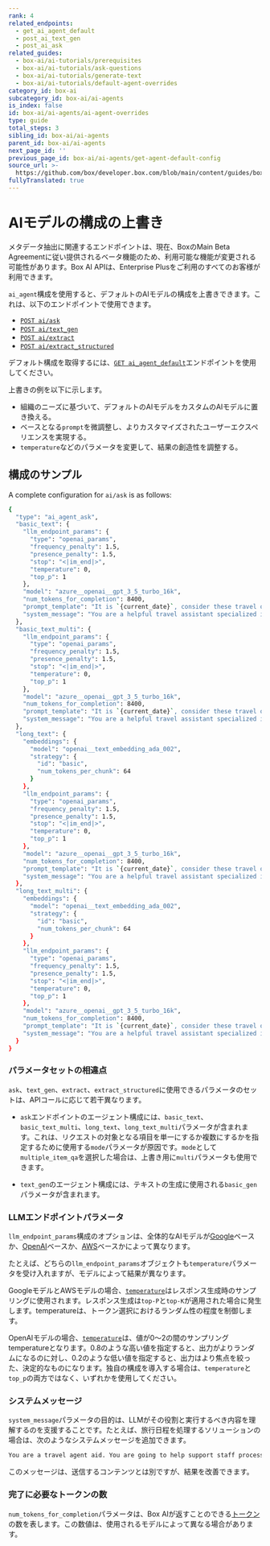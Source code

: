 ```yaml
---
rank: 4
related_endpoints:
  - get_ai_agent_default
  - post_ai_text_gen
  - post_ai_ask
related_guides:
  - box-ai/ai-tutorials/prerequisites
  - box-ai/ai-tutorials/ask-questions
  - box-ai/ai-tutorials/generate-text
  - box-ai/ai-tutorials/default-agent-overrides
category_id: box-ai
subcategory_id: box-ai/ai-agents
is_index: false
id: box-ai/ai-agents/ai-agent-overrides
type: guide
total_steps: 3
sibling_id: box-ai/ai-agents
parent_id: box-ai/ai-agents
next_page_id: ''
previous_page_id: box-ai/ai-agents/get-agent-default-config
source_url: >-
  https://github.com/box/developer.box.com/blob/main/content/guides/box-ai/ai-agents/ai-agent-overrides.md
fullyTranslated: true
---
```

# AIモデルの構成の上書き

<Message type="notice">

メタデータ抽出に関連するエンドポイントは、現在、BoxのMain Beta Agreementに従い提供されるベータ機能のため、利用可能な機能が変更される可能性があります。Box AI APIは、Enterprise Plusをご利用のすべてのお客様が利用できます。

</Message>

`ai_agent`構成を使用すると、デフォルトのAIモデルの構成を上書きできます。これは、以下のエンドポイントで使用できます。

* [`POST ai/ask`][ask]
* [`POST ai/text_gen`][text-gen]
* [`POST ai/extract`][extract]
* [`POST ai/extract_structured`][extract-structured]

<Message type="tip">

デフォルト構成を取得するには、[`GET ai_agent_default`][agent]エンドポイントを使用してください。

</Message>

上書きの例を以下に示します。

* 組織のニーズに基づいて、デフォルトのAIモデルをカスタムのAIモデルに置き換える。
* ベースとなる`prompt`を微調整し、よりカスタマイズされたユーザーエクスペリエンスを実現する。
* `temperature`などのパラメータを変更して、結果の創造性を調整する。

## 構成のサンプル

A complete configuration for `ai/ask` is as follows:

```sh
{
  "type": "ai_agent_ask",
  "basic_text": {
    "llm_endpoint_params": {
      "type": "openai_params",
      "frequency_penalty": 1.5,
      "presence_penalty": 1.5,
      "stop": "<|im_end|>",
      "temperature": 0,
      "top_p": 1
    },
    "model": "azure__openai__gpt_3_5_turbo_16k",
    "num_tokens_for_completion": 8400,
    "prompt_template": "It is `{current_date}`, consider these travel options `{content}` and answer the `{user_question}`.",
    "system_message": "You are a helpful travel assistant specialized in budget travel"
  },
  "basic_text_multi": {
    "llm_endpoint_params": {
      "type": "openai_params",
      "frequency_penalty": 1.5,
      "presence_penalty": 1.5,
      "stop": "<|im_end|>",
      "temperature": 0,
      "top_p": 1
    },
    "model": "azure__openai__gpt_3_5_turbo_16k",
    "num_tokens_for_completion": 8400,
    "prompt_template": "It is `{current_date}`, consider these travel options `{content}` and answer the `{user_question}`.",
    "system_message": "You are a helpful travel assistant specialized in budget travel"
  },
  "long_text": {
    "embeddings": {
      "model": "openai__text_embedding_ada_002",
      "strategy": {
        "id": "basic",
        "num_tokens_per_chunk": 64
      }
    },
    "llm_endpoint_params": {
      "type": "openai_params",
      "frequency_penalty": 1.5,
      "presence_penalty": 1.5,
      "stop": "<|im_end|>",
      "temperature": 0,
      "top_p": 1
    },
    "model": "azure__openai__gpt_3_5_turbo_16k",
    "num_tokens_for_completion": 8400,
    "prompt_template": "It is `{current_date}`, consider these travel options `{content}` and answer the `{user_question}`.",
    "system_message": "You are a helpful travel assistant specialized in budget travel"
  },
  "long_text_multi": {
    "embeddings": {
      "model": "openai__text_embedding_ada_002",
      "strategy": {
        "id": "basic",
        "num_tokens_per_chunk": 64
      }
    },
    "llm_endpoint_params": {
      "type": "openai_params",
      "frequency_penalty": 1.5,
      "presence_penalty": 1.5,
      "stop": "<|im_end|>",
      "temperature": 0,
      "top_p": 1
    },
    "model": "azure__openai__gpt_3_5_turbo_16k",
    "num_tokens_for_completion": 8400,
    "prompt_template": "It is `{current_date}`, consider these travel options `{content}` and answer the `{user_question}`.",
    "system_message": "You are a helpful travel assistant specialized in budget travel"
  }
}

```

### パラメータセットの相違点

`ask`、`text_gen`、`extract`、`extract_structured`に使用できるパラメータのセットは、APIコールに応じて若干異なります。

* `ask`エンドポイントのエージェント構成には、`basic_text`、`basic_text_multi`、`long_text`、`long_text_multi`パラメータが含まれます。これは、リクエストの対象となる項目を単一にするか複数にするかを指定するために使用する`mode`パラメータが原因です。`mode`として`multiple_item_qa`を選択した場合は、上書き用に`multi`パラメータも使用できます。

* `text_gen`のエージェント構成には、テキストの生成に使用される`basic_gen`パラメータが含まれます。

### LLMエンドポイントパラメータ

`llm_endpoint_params`構成のオプションは、全体的なAIモデルが[Google][google-params]ベースか、[OpenAI][openai-params]ベースか、[AWS][aws-params]ベースかによって異なります。

たとえば、どちらの`llm_endpoint_params`オブジェクトも`temperature`パラメータを受け入れますが、モデルによって結果が異なります。

GoogleモデルとAWSモデルの場合、[`temperature`][google-temp]はレスポンス生成時のサンプリングに使用されます。レスポンス生成は`top-P`と`top-K`が適用された場合に発生します。temperatureは、トークン選択におけるランダム性の程度を制御します。

OpenAIモデルの場合、[`temperature`][openai-temp]は、値が0～2の間のサンプリングtemperatureとなります。0.8のような高い値を指定すると、出力がよりランダムになるのに対し、0.2のような低い値を指定すると、出力はより焦点を絞った、決定的なものになります。独自の構成を導入する場合は、`temperature`と`top_p`の両方ではなく、いずれかを使用してください。

### システムメッセージ

`system_message`パラメータの目的は、LLMがその役割と実行するべき内容を理解するのを支援することです。たとえば、旅行日程を処理するソリューションの場合は、次のようなシステムメッセージを追加できます。

```sh
You are a travel agent aid. You are going to help support staff process large amounts of schedules, tickets, etc.

```

このメッセージは、送信するコンテンツとは別ですが、結果を改善できます。

### 完了に必要なトークンの数

`num_tokens_for_completion`パラメータは、Box AIが返すことのできる[トークン][openai-tokens]の数を表します。この数値は、使用されるモデルによって異なる場合があります。

[ask]: e://post_ai_ask#param_ai_agent

[text-gen]: e://post_ai_text_gen#param_ai_agent

[extract]: e://post_ai_extract#param_ai_agent

[extract-structured]: e://post_ai_extract_structured#param_ai_agent

[google-params]: r://ai-llm-endpoint-params-google

[openai-params]: r://ai-llm-endpoint-params-openai

[openai-tokens]: https://help.openai.com/en/articles/4936856-what-are-tokens-and-how-to-count-them

[agent]: e://get_ai_agent_default

[google-temp]: https://ai.google.dev/gemini-api/docs/models/generative-models#model-parameters

[openai-temp]: https://community.openai.com/t/temperature-top-p-and-top-k-for-chatbot-responses/295542

[aws-params]: r://ai-llm-endpoint-params-aws
